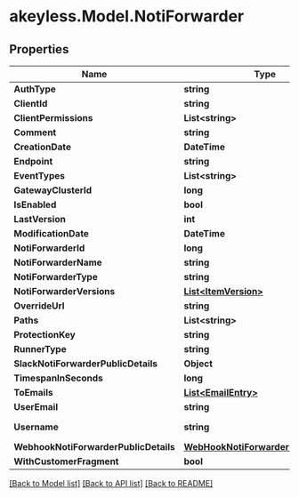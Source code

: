 # akeyless.Model.NotiForwarder

## Properties

Name | Type | Description | Notes
------------ | ------------- | ------------- | -------------
**AuthType** | **string** |  | [optional] 
**ClientId** | **string** | Auth - JWT | [optional] 
**ClientPermissions** | **List&lt;string&gt;** |  | [optional] 
**Comment** | **string** |  | [optional] 
**CreationDate** | **DateTime** |  | [optional] 
**Endpoint** | **string** |  | [optional] 
**EventTypes** | **List&lt;string&gt;** |  | [optional] 
**GatewayClusterId** | **long** |  | [optional] 
**IsEnabled** | **bool** |  | [optional] 
**LastVersion** | **int** |  | [optional] 
**ModificationDate** | **DateTime** |  | [optional] 
**NotiForwarderId** | **long** |  | [optional] 
**NotiForwarderName** | **string** |  | [optional] 
**NotiForwarderType** | **string** |  | [optional] 
**NotiForwarderVersions** | [**List&lt;ItemVersion&gt;**](ItemVersion.md) |  | [optional] 
**OverrideUrl** | **string** |  | [optional] 
**Paths** | **List&lt;string&gt;** |  | [optional] 
**ProtectionKey** | **string** |  | [optional] 
**RunnerType** | **string** |  | [optional] 
**SlackNotiForwarderPublicDetails** | **Object** |  | [optional] 
**TimespanInSeconds** | **long** |  | [optional] 
**ToEmails** | [**List&lt;EmailEntry&gt;**](EmailEntry.md) |  | [optional] 
**UserEmail** | **string** |  | [optional] 
**Username** | **string** | Auth - User Password | [optional] 
**WebhookNotiForwarderPublicDetails** | [**WebHookNotiForwarderPublicDetails**](WebHookNotiForwarderPublicDetails.md) |  | [optional] 
**WithCustomerFragment** | **bool** |  | [optional] 

[[Back to Model list]](../README.md#documentation-for-models) [[Back to API list]](../README.md#documentation-for-api-endpoints) [[Back to README]](../README.md)


